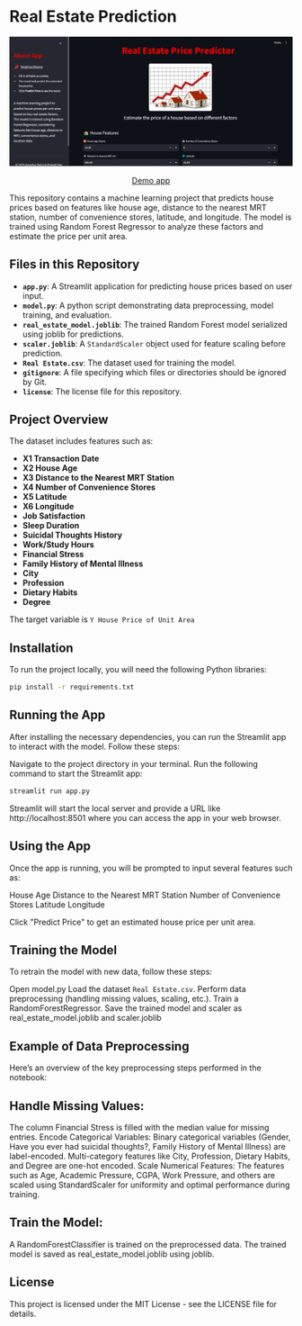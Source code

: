 # Real Estate Prediction

<img width="958" alt="image" src="./demo.png">

<p align="center">
  <a href="https://real-estate-prediction.streamlit.app/">Demo app</a>
</p>

This repository contains a machine learning project that predicts house prices based on features like house age, distance to the nearest MRT station, number of convenience stores, latitude, and longitude. The model is trained using Random Forest Regressor to analyze these factors and estimate the price per unit area.

## Files in this Repository

- **`app.py`**: A Streamlit application for predicting house prices based on user input.
- **`model.py`**: A python script demonstrating data preprocessing, model training, and evaluation.
- **`real_estate_model.joblib`**: The trained Random Forest model serialized using joblib for predictions.
- **`scaler.joblib`**: A `StandardScaler` object used for feature scaling before prediction.
- **`Real Estate.csv`**: The dataset used for training the model.
- **`gitignore`**: A file specifying which files or directories should be ignored by Git.
- **`license`**: The license file for this repository.

## Project Overview

The dataset includes features such as:
- **X1 Transaction Date**
- **X2 House Age**
- **X3 Distance to the Nearest MRT Station**
- **X4 Number of Convenience Stores**
- **X5 Latitude**
- **X6 Longitude**
- **Job Satisfaction**
- **Sleep Duration**
- **Suicidal Thoughts History**
- **Work/Study Hours**
- **Financial Stress**
- **Family History of Mental Illness**
- **City**
- **Profession**
- **Dietary Habits**
- **Degree**

The target variable is `Y House Price of Unit Area`

## Installation

To run the project locally, you will need the following Python libraries:

```bash
pip install -r requirements.txt

```
## Running the App
After installing the necessary dependencies, you can run the Streamlit app to interact with the model. Follow these steps:

Navigate to the project directory in your terminal.
Run the following command to start the Streamlit app:
```bash
streamlit run app.py
```
Streamlit will start the local server and provide a URL like http://localhost:8501 where you can access the app in your web browser.

## Using the App
Once the app is running, you will be prompted to input several features such as:

House Age
Distance to the Nearest MRT Station
Number of Convenience Stores
Latitude
Longitude

Click "Predict Price" to get an estimated house price per unit area.

## Training the Model
To retrain the model with new data, follow these steps:

Open model.py
Load the dataset `Real Estate.csv`.
Perform data preprocessing (handling missing values, scaling, etc.).
Train a RandomForestRegressor.
Save the trained model and scaler as real_estate_model.joblib and scaler.joblib

## Example of Data Preprocessing
Here’s an overview of the key preprocessing steps performed in the notebook:

## Handle Missing Values:
The column Financial Stress is filled with the median value for missing entries.
Encode Categorical Variables:
Binary categorical variables (Gender, Have you ever had suicidal thoughts?, Family History of Mental Illness) are label-encoded.
Multi-category features like City, Profession, Dietary Habits, and Degree are one-hot encoded.
Scale Numerical Features:
The features such as Age, Academic Pressure, CGPA, Work Pressure, and others are scaled using StandardScaler for uniformity and optimal performance during training.

## Train the Model:
A RandomForestClassifier is trained on the preprocessed data.
The trained model is saved as real_estate_model.joblib using joblib.

## License
This project is licensed under the MIT License - see the LICENSE file for details.
